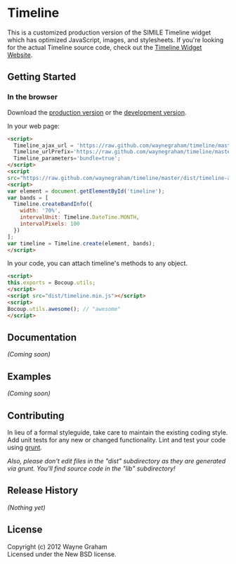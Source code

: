 # Timeline

This is a customized production version of the SIMILE Timeline widget
which has optimized JavaScript, images, and stylesheets. If you're
looking for the actual Timeline source code, check out the 
[Timeline Widget Website][tl]. 

[tl]: http://www.simile-widgets.org/timeline/

## Getting Started

### In the browser
Download the [production version][min] or the [development version][max].

[min]: https://raw.github.com/waynegraham/timeline/master/dist/timeline.min.js
[max]: https://raw.github.com/waynegraham/timeline/master/dist/timeline.js

In your web page:

```html
<script>
  Timeline_ajax_url = 'https://raw.github.com/waynegraham/timeline/master/dist/timeline_ajax/simile-ajax-api.js';
  Timeline_urlPrefix='https://raw.github.com/waynegraham/timeline/master/dist/timeline/timeline.js';
  Timeline_parameters='bundle=true';
</script>
<script
src="https://raw.github.com/waynegraham/timeline/master/dist/timeline-api.js"></script>
<script>
var element = document.getElementById('timeline');
var bands = [
  Timeline.createBandInfo({
    width: '70%',
    intervalUnit: Timeline.DateTime.MONTH,
    intervalPixels: 100
  })
];
var timeline = Timeline.create(element, bands);
</script>
```

In your code, you can attach timeline's methods to any object.

```html
<script>
this.exports = Bocoup.utils;
</script>
<script src="dist/timeline.min.js"></script>
<script>
Bocoup.utils.awesome(); // "awesome"
</script>
```

## Documentation
_(Coming soon)_

## Examples
_(Coming soon)_

## Contributing
In lieu of a formal styleguide, take care to maintain the existing coding style. Add unit tests for any new or changed functionality. Lint and test your code using [grunt](https://github.com/cowboy/grunt).

_Also, please don't edit files in the "dist" subdirectory as they are generated via grunt. You'll find source code in the "lib" subdirectory!_

## Release History
_(Nothing yet)_

## License
Copyright (c) 2012 Wayne Graham  
Licensed under the New BSD license.
